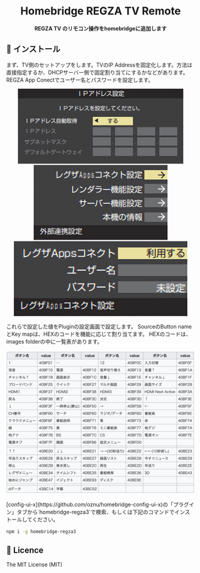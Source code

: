 <div align="center">
  <h1>Homebridge REGZA TV Remote</h1>
</div>

<div align="center">
  <strong>REGZA TV のリモコン操作をhomebridgeに追加します</strong>
</div>

## 📲 インストール
まず、TV側のセットアップをします。TVのIP Addressを固定化します。方法は直接指定するか、DHCPサーバー側で固定割り当てにするかなどがあります。
REGZA App Conectでユーザー名とパスワードを設定します。
<p align="center">
<img src="https://raw.githubusercontent.com/sylpied/homebridge-regza3/main/images/HomebridgeREGZAplugin01.png" height="200">
<img src="https://raw.githubusercontent.com/sylpied/homebridge-regza3/main/images/HomebridgeREGZAplugin02.png" height="200">
<img src="https://raw.githubusercontent.com/sylpied/homebridge-regza3/main/images/HomebridgeREGZAplugin03.png" height="200">
</p>
これらで設定した値をPluginの設定画面で設定します。
SourceのButton nameとKey mapは、HEXのコードを機能に応じて割り当てます。
HEXのコードは、images folderの中に一覧表があります。
<p align="center">
<img src="https://raw.githubusercontent.com/sylpied/homebridge-regza3/main/images/regza_remote_table.png" width="600">
</p>
[config-ui-x](https://github.com/oznu/homebridge-config-ui-x)の「プラグイン」タブから`homebridge-regza3`で検索、もしくは下記のコマンドでインストールしてください。


```sh
npm i -g homebridge-regza3
```

## 🎫 Licence

The MIT License (MIT)
